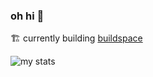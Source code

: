 ### oh hi 👋

🏗 currently building [buildspace](https://buildspace.so)

![my stats](https://github-readme-stats.vercel.app/api?username=DavidBarrick&count_private=true&theme=dark)
